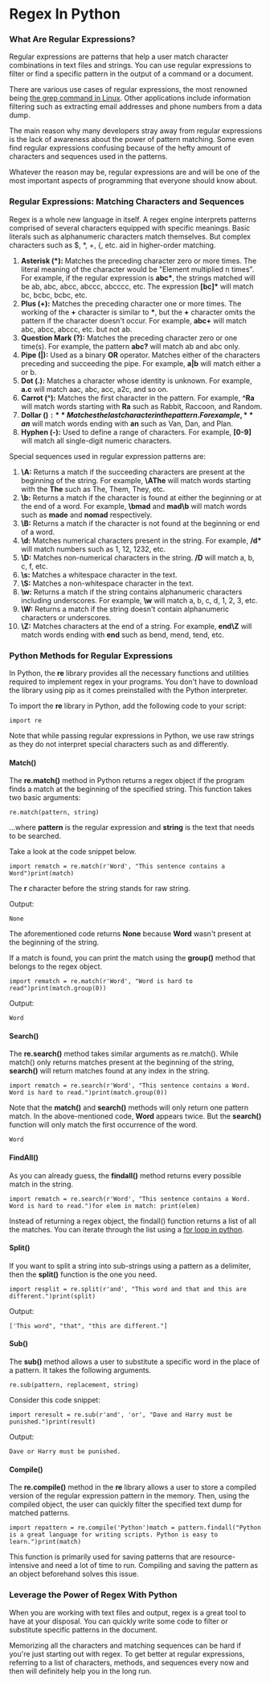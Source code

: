 # Regex In Python

### What Are Regular Expressions?

Regular expressions are patterns that help a user match character combinations in text files and strings. You can use regular expressions to filter or find a specific pattern in the output of a command or a document.

There are various use cases of regular expressions, the most renowned being [the grep command in Linux](https://www.makeuseof.com/grep-command-practical-examples/). Other applications include information filtering such as extracting email addresses and phone numbers from a data dump.

The main reason why many developers stray away from regular expressions is the lack of awareness about the power of pattern matching. Some even find regular expressions confusing because of the hefty amount of characters and sequences used in the patterns.

Whatever the reason may be, regular expressions are and will be one of the most important aspects of programming that everyone should know about.

### Regular Expressions: Matching Characters and Sequences

Regex is a whole new language in itself. A regex engine interprets patterns comprised of several characters equipped with specific meanings. Basic literals such as alphanumeric characters match themselves. But complex characters such as $, \*, +, {, etc. aid in higher-order matching.

1. **Asterisk (\*):** Matches the preceding character zero or more times. The literal meaning of the character would be "Element multiplied n times". For example, if the regular expression is **abc\***, the strings matched will be ab, abc, abcc, abccc, abcccc, etc. The expression **\[bc]\*** will match bc, bcbc, bcbc, etc.
2. **Plus (+):** Matches the preceding character one or more times. The working of the **+** character is similar to **\***, but the **+** character omits the pattern if the character doesn't occur. For example, **abc+** will match abc, abcc, abccc, etc. but not ab.
3. **Question Mark (?):** Matches the preceding character zero or one time(s). For example, the pattern **abc?** will match ab and abc only.
4. **Pipe (|):** Used as a binary **OR** operator. Matches either of the characters preceding and succeeding the pipe. For example, **a|b** will match either a or b.
5. **Dot (.):** Matches a character whose identity is unknown. For example, **a.c** will match aac, abc, acc, a2c, and so on.
6. **Carrot (^):** Matches the first character in the pattern. For example, **^Ra** will match words starting with **Ra** such as Rabbit, Raccoon, and Random.
7. **Dollar ($):** Matches the last character in the pattern. For example, **an$** will match words ending with **an** such as Van, Dan, and Plan.
8. **Hyphen (-):** Used to define a range of characters. For example, **\[0-9]** will match all single-digit numeric characters.

Special sequences used in regular expression patterns are:

1. **\A:** Returns a match if the succeeding characters are present at the beginning of the string. For example, **\AThe** will match words starting with the **The** such as The, Them, They, etc.
2. **\b:** Returns a match if the character is found at either the beginning or at the end of a word. For example, **\bmad** and **mad\b** will match words such as **made** and **nomad** respectively.
3. **\B:** Returns a match if the character is not found at the beginning or end of a word.
4. **\d:** Matches numerical characters present in the string. For example, **/d\*** will match numbers such as 1, 12, 1232, etc.
5. **\D:** Matches non-numerical characters in the string. **/D** will match a, b, c, f, etc.
6. **\s:** Matches a whitespace character in the text.
7. **\S:** Matches a non-whitespace character in the text.
8. **\w:** Returns a match if the string contains alphanumeric characters including underscores. For example, **\w** will match a, b, c, d, 1, 2, 3, etc.
9. **\W:** Returns a match if the string doesn't contain alphanumeric characters or underscores.
10. **\Z:** Matches characters at the end of a string. For example, **end\Z** will match words ending with **end** such as bend, mend, tend, etc.

### Python Methods for Regular Expressions

In Python, the **re** library provides all the necessary functions and utilities required to implement regex in your programs. You don't have to download the library using pip as it comes preinstalled with the Python interpreter.

To import the **re** library in Python, add the following code to your script:

```
import re
```

Note that while passing regular expressions in Python, we use raw strings as they do not interpret special characters such as and differently.

#### Match()

The **re.match()** method in Python returns a regex object if the program finds a match at the beginning of the specified string. This function takes two basic arguments:

```
re.match(pattern, string)
```

...where **pattern** is the regular expression and **string** is the text that needs to be searched.

Take a look at the code snippet below.

```
import rematch = re.match(r'Word', "This sentence contains a Word")print(match)
```

The **r** character before the string stands for raw string.

Output:

```
None
```

The aforementioned code returns **None** because **Word** wasn't present at the beginning of the string.

If a match is found, you can print the match using the **group()** method that belongs to the regex object.

```
import rematch = re.match(r'Word', "Word is hard to read")print(match.group(0))
```

Output:

```
Word
```

#### Search()

The **re.search()** method takes similar arguments as re.match(). While match() only returns matches present at the beginning of the string, **search()** will return matches found at any index in the string.

```
import rematch = re.search(r'Word', "This sentence contains a Word. Word is hard to read.")print(match.group(0))
```

Note that the **match()** and **search()** methods will only return one pattern match. In the above-mentioned code, **Word** appears twice. But the **search()** function will only match the first occurrence of the word.

```
Word
```

#### FindAll()

As you can already guess, the **findall()** method returns every possible match in the string.

```
import rematch = re.search(r'Word', "This sentence contains a Word. Word is hard to read.")for elem in match: print(elem)
```

Instead of returning a regex object, the findall() function returns a list of all the matches. You can iterate through the list using a [for loop in python](https://www.makeuseof.com/learn-for-loops-in-python/).

#### Split()

If you want to split a string into sub-strings using a pattern as a delimiter, then the **split()** function is the one you need.

```
import resplit = re.split(r'and', "This word and that and this are different.")print(split)
```

Output:

```
['This word", "that", "this are different."]
```

#### Sub()

The **sub()** method allows a user to substitute a specific word in the place of a pattern. It takes the following arguments.

```
re.sub(pattern, replacement, string)
```

Consider this code snippet:

```
import reresult = re.sub(r'and', 'or', "Dave and Harry must be punished.")print(result)
```

Output:

```
Dave or Harry must be punished.
```

#### Compile()

The **re.compile()** method in the **re** library allows a user to store a compiled version of the regular expression pattern in the memory. Then, using the compiled object, the user can quickly filter the specified text dump for matched patterns.

```
import repattern = re.compile('Python')match = pattern.findall("Python is a great language for writing scripts. Python is easy to learn.")print(match)
```

This function is primarily used for saving patterns that are resource-intensive and need a lot of time to run. Compiling and saving the pattern as an object beforehand solves this issue.

### Leverage the Power of Regex With Python

When you are working with text files and output, regex is a great tool to have at your disposal. You can quickly write some code to filter or substitute specific patterns in the document.

Memorizing all the characters and matching sequences can be hard if you're just starting out with regex. To get better at regular expressions, referring to a list of characters, methods, and sequences every now and then will definitely help you in the long run.
